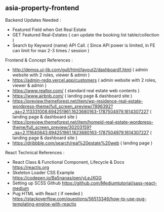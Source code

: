 ## asia-property-frontend

Backend Updates Needed :

- Featured Field when Get Real Estate
- GET Featured Real-Estates ( can update the booking list table/collection )
- Search by Keyword (name) API Call. ( Since API power is limited, in FE can limit for max 2-3 times / session )

Frontend & Concept References :

- http://demos.ui-lib.com/gull/html/layout2/dashboard1.html ( admin website with 2 roles, viewer & admin )
- https://admin-redq.vercel.app/customers ( admin website with 2 roles, viewer & admin )
- https://www.realtor.com/ ( standard real estate web contents )
- https://www.airbnb.com/ ( landing page & dashboard site )
- https://preview.themeforest.net/item/wp-residence-real-estate-wordpress-theme/full_screen_preview/7896392?_ga=2.113331008.694251961.1623680163-1787504979.1614307227 ( landing page & dashboard site )
- https://preview.themeforest.net/item/homeid-real-estate-wordpress-theme/full_screen_preview/30203159?_ga=2.111640643.694251961.1623680163-1787504979.1614307227 ( landing page & dashboard site )
- https://dribbble.com/search/real%20estate%20web ( landing page )

React Technical References :

- React Class & Functional Component, Lifecycle & Docs https://reactjs.org
- Skeleton Loader CSS Example https://codepen.io/Ba5nanas/pen/yLeJXGG
- Setting up SCSS Github https://github.com/Mediumtutorial/sass-react-medium
- Pug HTML with React ( if needed ) https://stackoverflow.com/questions/56513346/how-to-use-pug-templating-engine-with-reactjs
